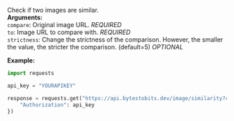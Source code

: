 Check if two images are similar.  
**Arguments:**  
`compare`: Original image URL. *REQUIRED*  
`to`: Image URL to compare with. *REQUIRED*  
`strictness`: Change the strictness of the comparison. However, the smaller the value, the stricter the comparison. (default=5) *OPTIONAL*  

**Example:**
```py
import requests

api_key = "YOURAPIKEY"

response = requests.get("https://api.bytestobits.dev/image/similarity?compare=https://cdn.discordapp.com/attachments/614909956881121308/956591164289593385/Level-Card-BytesToBits.png&to=https://cdn.discordapp.com/attachments/614909956881121308/956598111697010769/Level-Card-BytesToBits.png", headers={
    "Authorization": api_key
})
```